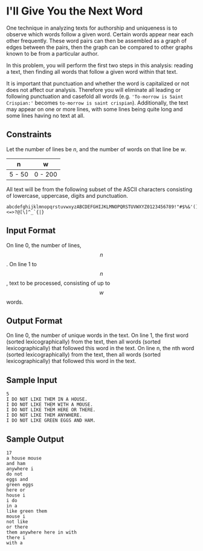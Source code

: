 # I'll Give You the Next Word

One technique in analyzing texts for authorship and uniqueness is to observe which words follow a given word. Certain words appear near each other frequently. These word pairs can then be assembled as a graph of edges between the pairs, then the graph can be compared to other graphs known to be from a particular author.

In this problem, you will perform the first two steps in this analysis: reading a text, then finding all words that follow a given word within that text.

It is important that punctuation and whether the word is capitalized or not does not affect our analysis. Therefore you will eliminate all leading or following punctuation and casefold all words (e.g. `'To-morrow is Saint Crispian:'` becomes `to-morrow is saint crispian`). Additionally, the text may appear on one or more lines, with some lines being quite long and some lines having no text at all.

## Constraints

Let the number of lines be _n_, and the number of words on that line be _w_.

|    n   |    w    |
|--------|---------|
| 5 - 50 | 0 - 200 |

All text will be from the following subset of the ASCII characters consisting of lowercase, uppercase, digits and punctuation.

```
abcdefghijklmnopqrstuvwxyzABCDEFGHIJKLMNOPQRSTUVWXYZ0123456789!"#$%&'()*+,-./:;<=>?@[\]^_`{|}
```

## Input Format

On line 0, the number of lines, $$n$$.
On line 1 to $$n$$, text to be processed, consisting of up to $$w$$ words.

## Output Format

On line 0, the number of unique words in the text.
On line 1, the first word (sorted lexicographically) from the text, then all words (sorted lexicographically) that followed this word in the text.
On line n, the nth word (sorted lexicographically) from the text, then all words (sorted lexicographically) that followed this word in the text.

## Sample Input

```
5
I DO NOT LIKE THEM IN A HOUSE.
I DO NOT LIKE THEM WITH A MOUSE.
I DO NOT LIKE THEM HERE OR THERE.
I DO NOT LIKE THEM ANYWHERE.
I DO NOT LIKE GREEN EGGS AND HAM.
```

## Sample Output

```
17
a house mouse
and ham
anywhere i
do not
eggs and
green eggs
here or
house i
i do
in a
like green them
mouse i
not like
or there
them anywhere here in with
there i
with a
```
